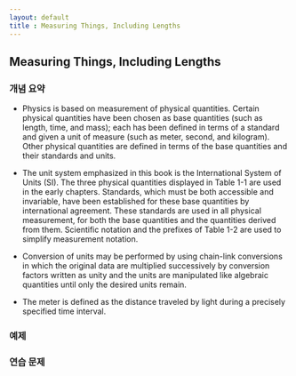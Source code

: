 ```yaml
---
layout: default
title : Measuring Things, Including Lengths
---
```


## Measuring Things, Including Lengths

### 개념 요약

- Physics is based on measurement of physical quantities. Certain physical quantities have been chosen as base quantities (such as length, time, and mass); each has been defined in terms of a standard and given a unit of measure (such as meter, second, and kilogram). Other physical quantities are defined in terms of the base quantities and their standards and units.

- The unit system emphasized in this book is the International System of Units (SI). The three physical quantities displayed in Table 1-1 are used in the early chapters. Standards, which must be both accessible and invariable, have been established for these base quantities by international agreement. These standards are used in all physical measurement, for both the base quantities and the quantities derived from them. Scientific notation and the prefixes of Table 1-2 are used to simplify measurement notation.

- Conversion of units may be performed by using chain-link conversions in which the original data are multiplied successively by conversion factors written as unity and the units are manipulated like algebraic quantities until only the desired units remain.

- The meter is defined as the distance traveled by light during a precisely specified time interval.

### 예제

### 연습 문제

<!--
- SI 단위계
    + | __물리량__ | __이름__ | __기호__ |
      | 길이 | 미터 | $\text{m}$ |
      | 질량 | 킬로그램 | $\text{kg}$|
      | 시간 | 초 | $\text{s}$ |
      | 전류 | 암페어 | $\text{A}$ |
      | 온도 | 켈빈 | $\text{K}$  |
      | 물질량 | 몰 | $\text{mol}$|
      | 광도 | 칸델라 | $\text{cd}$ |

- SI 접두어
    + | __$10^n$__ | __접두어__ | __기호__ |
      | $10^{24}$ | 요타 (yotta-) | $\text{Y}$ |
      | $10^{21}$ | 제타 (zetta-) | $\text{Z}$ |
      | $10^{18}$ | 엑사 (exa-) | $\text{E}$ |
      | $10^{15}$ | 페타 (peta-) | $\text{P}$ |
      | $10^{12}$ | 테라 (tera-) | $\text{T}$ |
      | $10^9$ | 기가 (giga-) | $\text{G}$ |
      | $10^6$ | 메가 (mega-) | $\text{M}$ |
      | $10^3$ | 킬로 (kilo-) |	$\text{k}$ |
      | $10^2$ | 헥토 (hecto-) | $\text{h}$ |
      | $10^1$ | 데카 (deca-) | $\text{da}$ |
      | $10^0$ | <center>-</center> | <center>-</center> |
      | $10^{−1}$ | 데시 (deci-) | $\text{d}$ |
      | $10^{−2}$ | 센티 (centi-) | $\text{c}$ |
      | $10^{−3}$ | 밀리 (milli-) | $\text{m}$ |
      | $10^{−6}$ | 마이크로 (micro-) | $\text{µ}$ |
      | $10^{−9}$ |	나노 (nano-) | $\text{n}$ |
      | $10^{−12}$ | 피코 (pico-) | $\text{p}$ |
      | $10^{−15}$ | 펨토 (femto-) | $\text{f}$ |
      | $10^{−18}$ | 아토 (atto-) |	$\text{a}$ |
      | $10^{−21}$ | 젭토 (zepto-) | $\text{z}$ |
      | $10^{−24}$ | 욕토 (yocto-) | $\text{y}$ |

- 단위 변환
    + $\frac{1 \text{ min}}{60 \text{ s}}$와 같이 $1$이 되도록 만든 단위 환산 인자를 통해서 환산할 수 있다.
    + (예시) $108 \text{ km/h} = \frac{108 \times \frac{1 \text{km}}{1 000 \text{m}} \times 1 000 \text{ m}}{1 \times \frac{1 \text{ h}}{3 600 \text{ s}} \times 3 600 \text{ s}} = \frac{108000 \text{ m}}{3600 \text{ s}} = 30 \text{ m/s}$
        

- 차원 분석
    + 기본 차원으로는 길이 $\text{L}$, 질량 $\text{M}$, 시간 $\text{T}$, 온도 $\Theta$, 전류 $\text{I}$, 물질의 양 $\text{N}$, 광도 $\text{J}$이 있다. 이를 통하여 속도의 단위인 $\text{km}/\text{h}$나 힘의 단위인 $\text{N}$과 같이 기본 단위를 통해 유도한 단위들의 차원을 분석할 수 있다.
    + (예시) 속도의 경우는 다음과 같이 차원 분석할 수 있다.

        $$[v] = \frac{\text{L}}{\text{T}}$$

- 유효 숫자
    + 계산의 정확도에 영향을 미칠 수 있는 숫자들이다.
    + $0$이 아닌 모든 숫자는 유효 숫자라고 할 수 있다. 다만, $0$의 경우에는 조금 다르다. $0$이 다른 숫자들 사이에 끼어있을 때는 유효 숫자 취급을 한다. 또, $0.004$와 같이 자릿수를 맞추기 위한 경우에는 유효 숫자 취급을 하지 않고, $3400$과 같이 정수에서 오른쪽에 붙어있는 $0$들은 유효 숫자 취급을 정확히 할 수 없다. (예시의 경우에는 유효 숫자가 2개인지, 3개인지, 4개인지 정확히 식별할 수 없기 때문이다.) 마지막으로, $120.00$과 같이 소수점 오른쪽에 붙어있는 $0$들은 유효 숫자 취급을 한다.
    + 덧셈과 뺄셈의 경우에는 소수점 아래에 더 적은 유효 숫자를 가진 쪽에 소수점 이하 유효 숫자 개수를 맞춘다.
    + (예시) $3.14 + 9.111 = 12.25$
    + 곱셈과 나눗셈의 경우에는 더 적은 유효 숫자를 가진 쪽에 유효 숫자 개수를 맞춘다.
    + (예시) $3.14 \times 3.1415 = 9.86$

- 길이
    + 진공 속에서 빛이 $\frac{1}{299792458} \text{ s}$ 간 이동한 거리를 $1 \text{ m}$로 한다.
-->
